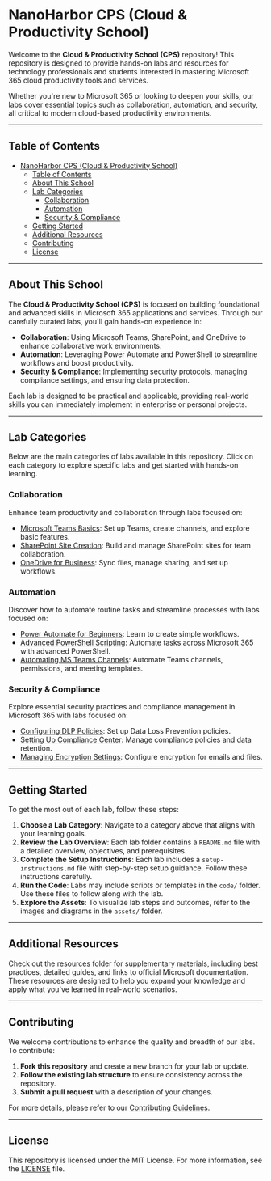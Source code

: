 # NanoHarbor CPS (Cloud & Productivity School)

Welcome to the **Cloud & Productivity School (CPS)** repository! This repository is designed to provide hands-on labs and resources for technology professionals and students interested in mastering Microsoft 365 cloud productivity tools and services.

Whether you're new to Microsoft 365 or looking to deepen your skills, our labs cover essential topics such as collaboration, automation, and security, all critical to modern cloud-based productivity environments.

---

## Table of Contents

- [NanoHarbor CPS (Cloud \& Productivity School)](#nanoharbor-cps-cloud--productivity-school)
  - [Table of Contents](#table-of-contents)
  - [About This School](#about-this-school)
  - [Lab Categories](#lab-categories)
    - [Collaboration](#collaboration)
    - [Automation](#automation)
    - [Security \& Compliance](#security--compliance)
  - [Getting Started](#getting-started)
  - [Additional Resources](#additional-resources)
  - [Contributing](#contributing)
  - [License](#license)

---

## About This School

The **Cloud & Productivity School (CPS)** is focused on building foundational and advanced skills in Microsoft 365 applications and services. Through our carefully curated labs, you'll gain hands-on experience in:

- **Collaboration**: Using Microsoft Teams, SharePoint, and OneDrive to enhance collaborative work environments.
- **Automation**: Leveraging Power Automate and PowerShell to streamline workflows and boost productivity.
- **Security & Compliance**: Implementing security protocols, managing compliance settings, and ensuring data protection.

Each lab is designed to be practical and applicable, providing real-world skills you can immediately implement in enterprise or personal projects.

---

## Lab Categories

Below are the main categories of labs available in this repository. Click on each category to explore specific labs and get started with hands-on learning.

### Collaboration
Enhance team productivity and collaboration through labs focused on:
- [Microsoft Teams Basics](lab-categories/collaboration/col-lab-1-teams-basics/README.md): Set up Teams, create channels, and explore basic features.
- [SharePoint Site Creation](lab-categories/collaboration/col-lab-2-sharepoint-site/README.md): Build and manage SharePoint sites for team collaboration.
- [OneDrive for Business](lab-categories/collaboration/col-lab-3-onedrive-business/README.md): Sync files, manage sharing, and set up workflows.

### Automation
Discover how to automate routine tasks and streamline processes with labs focused on:
- [Power Automate for Beginners](lab-categories/automation/auto-lab-1-power-automate-basics/README.md): Learn to create simple workflows.
- [Advanced PowerShell Scripting](lab-categories/automation/auto-lab-2-powershell-advanced/README.md): Automate tasks across Microsoft 365 with advanced PowerShell.
- [Automating MS Teams Channels](lab-categories/automation/auto-lab-3-teams-automation/README.md): Automate Teams channels, permissions, and meeting templates.

### Security & Compliance
Explore essential security practices and compliance management in Microsoft 365 with labs focused on:
- [Configuring DLP Policies](lab-categories/security-compliance/sec-lab-1-dlp-configuration/README.md): Set up Data Loss Prevention policies.
- [Setting Up Compliance Center](lab-categories/security-compliance/sec-lab-2-compliance-center/README.md): Manage compliance policies and data retention.
- [Managing Encryption Settings](lab-categories/security-compliance/sec-lab-3-encryption-settings/README.md): Configure encryption for emails and files.

---

## Getting Started

To get the most out of each lab, follow these steps:

1. **Choose a Lab Category**: Navigate to a category above that aligns with your learning goals.
2. **Review the Lab Overview**: Each lab folder contains a `README.md` file with a detailed overview, objectives, and prerequisites.
3. **Complete the Setup Instructions**: Each lab includes a `setup-instructions.md` file with step-by-step setup guidance. Follow these instructions carefully.
4. **Run the Code**: Labs may include scripts or templates in the `code/` folder. Use these files to follow along with the lab.
5. **Explore the Assets**: To visualize lab steps and outcomes, refer to the images and diagrams in the `assets/` folder.

---

## Additional Resources

Check out the [resources](resources/) folder for supplementary materials, including best practices, detailed guides, and links to official Microsoft documentation. These resources are designed to help you expand your knowledge and apply what you've learned in real-world scenarios.

---

## Contributing

We welcome contributions to enhance the quality and breadth of our labs. To contribute:

1. **Fork this repository** and create a new branch for your lab or update.
2. **Follow the existing lab structure** to ensure consistency across the repository.
3. **Submit a pull request** with a description of your changes.

For more details, please refer to our [Contributing Guidelines](CONTRIBUTING.md).

---

## License

This repository is licensed under the MIT License. For more information, see the [LICENSE](LICENSE) file.
